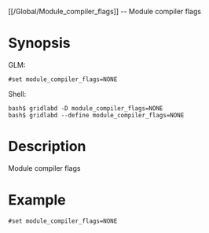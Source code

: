 [[/Global/Module_compiler_flags]] -- Module compiler flags

# Synopsis

GLM:

~~~
#set module_compiler_flags=NONE
~~~

Shell:

~~~
bash$ gridlabd -D module_compiler_flags=NONE
bash$ gridlabd --define module_compiler_flags=NONE
~~~

# Description

Module compiler flags

# Example

~~~
#set module_compiler_flags=NONE
~~~
